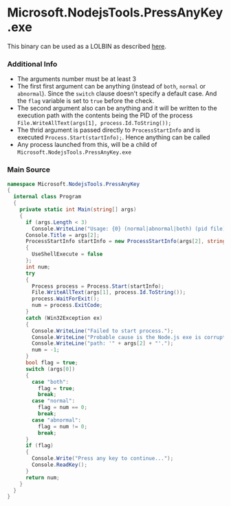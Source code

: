 # Microsoft.NodejsTools.PressAnyKey.exe

This binary can be used as a LOLBIN as described [here](https://lolbas-project.github.io/lolbas/OtherMSBinaries/Microsoft.NodejsTools.PressAnyKey/).

### Additional Info

- The arguments number must be at least 3
- The first first argument can be anything (instead of `both`, `normal` or `abnormal`). Since the `switch` clause doesn't specify a default case. And the `flag` variable is set to `true` before the check.
- The second argument also can be anything and it will be written to the execution path with the contents being the PID of the process `File.WriteAllText(args[1], process.Id.ToString());`
- The thrid argument is passed directly to `ProcessStartInfo` and is executed `Process.Start(startInfo);`. Hence anything can be called
- Any process launched from this, will be a child of `Microsoft.NodejsTools.PressAnyKey.exe`

### Main Source

```c#
namespace Microsoft.NodejsTools.PressAnyKey
{
  internal class Program
  {
    private static int Main(string[] args)
    {
      if (args.Length < 3)
        Console.WriteLine("Usage: {0} (normal|abnormal|both) (pid file) (path to exe) [args]", (object) Assembly.GetExecutingAssembly().GetName().Name);
      Console.Title = args[2];
      ProcessStartInfo startInfo = new ProcessStartInfo(args[2], string.Join(" ", ((IEnumerable<string>) args).Skip<string>(3).Select<string, string>((Func<string, string>) (arg => ProcessOutput.QuoteSingleArgument(arg)))))
      {
        UseShellExecute = false
      };
      int num;
      try
      {
        Process process = Process.Start(startInfo);
        File.WriteAllText(args[1], process.Id.ToString());
        process.WaitForExit();
        num = process.ExitCode;
      }
      catch (Win32Exception ex)
      {
        Console.WriteLine("Failed to start process.");
        Console.WriteLine("Probable cause is the Node.js exe is corrupt, please re-install.");
        Console.WriteLine("path: '" + args[2] + "'.");
        num = -1;
      }
      bool flag = true;
      switch (args[0])
      {
        case "both":
          flag = true;
          break;
        case "normal":
          flag = num == 0;
          break;
        case "abnormal":
          flag = num != 0;
          break;
      }
      if (flag)
      {
        Console.Write("Press any key to continue...");
        Console.ReadKey();
      }
      return num;
    }
  }
}
```
